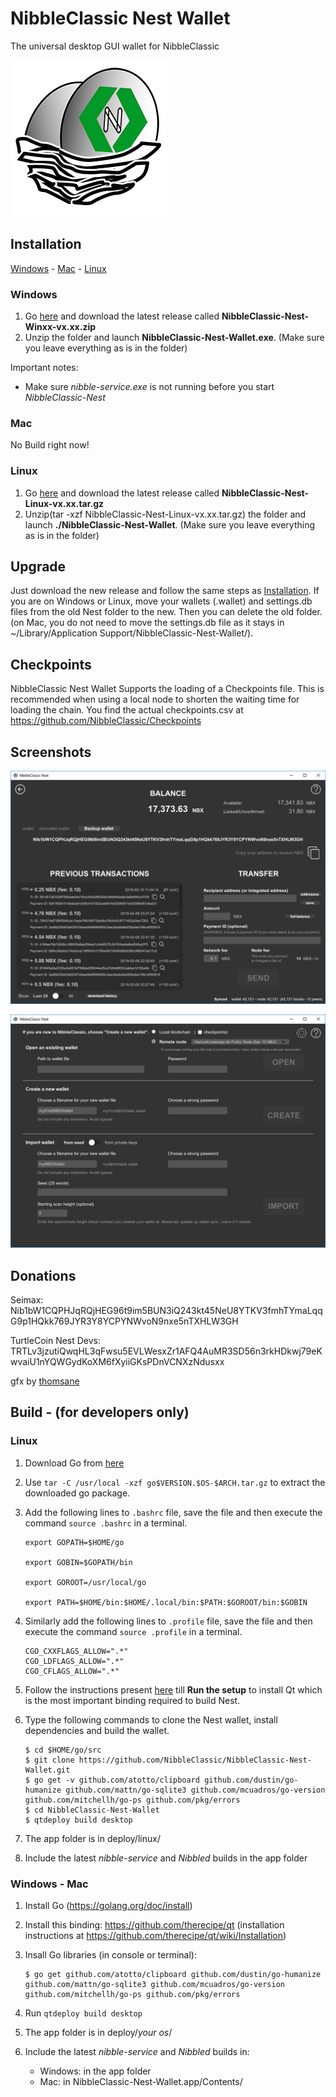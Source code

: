 # NibbleClassic Nest Wallet

The universal desktop GUI wallet for NibbleClassic

![Logo](/nibbleclassicnestlogo.png)

## Installation

[Windows](#windows) - [Mac](#mac) - [Linux](#linux)

### Windows

1. Go [here](https://github.com/NibbleClassic/NibbleClassic-Nest-Wallet/releases) and download the latest release called **NibbleClassic-Nest-Winxx-vx.xx.zip**
2. Unzip the folder and launch **NibbleClassic-Nest-Wallet.exe**. (Make sure you leave everything as is in the folder)

Important notes:

* Make sure *nibble-service.exe* is not running before you start *NibbleClassic-Nest*

### Mac

No Build right now!

### Linux

1. Go [here](https://github.com/NibbleClassic/NibbleClassic-Nest-Wallet/releases) and download the latest release called **NibbleClassic-Nest-Linux-vx.xx.tar.gz**
2. Unzip(tar -xzf NibbleClassic-Nest-Linux-vx.xx.tar.gz) the folder and launch **./NibbleClassic-Nest-Wallet**. (Make sure you leave everything as is in the folder)

## Upgrade

Just download the new release and follow the same steps as [Installation](#installation).
If you are on Windows or Linux, move your wallets (.wallet) and settings.db files from the old Nest folder to the new. Then you can delete the old folder. (on Mac, you do not need to move the settings.db file as it stays in ~/Library/Application Support/NibbleClassic-Nest-Wallet/).

## Checkpoints

NibbleClassic Nest Wallet Supports the loading of a Checkpoints file. This is recommended when using a local node to shorten the waiting time for loading the chain. You find the actual checkpoints.csv at https://github.com/NibbleClassic/Checkpoints

## Screenshots

![Main Screen](/Screenshots/MainScreen.png)

![Open Wallet](/Screenshots/OpenWallet.png)

## Donations

Seimax:
Nib1bW1CQPHJqRQjHEG96t9im5BUN3iQ243kt45NeU8YTKV3fmhTYmaLqqG9p1HQkk769JYR3Y8YCPYNWvoN9nxe5nTXHLW3GH

TurtleCoin Nest Devs:
TRTLv3jzutiQwqHL3qFwsu5EVLWesxZr1AFQ4AuMR3SD56n3rkHDkwj79eKwvaiU1nYQWGydKoXM6fXyiiGKsPDnVCNXzNdusxx

gfx by [thomsane](https://thomsane.de)

## Build - (for developers only)

### Linux

1. Download Go from [here](https://golang.org/dl/)

2. Use `tar -C /usr/local -xzf go$VERSION.$OS-$ARCH.tar.gz` to extract the downloaded go package.

3. Add the following lines to `.bashrc` file, save the file and then execute the command `source .bashrc` in a terminal.
    ```
    export GOPATH=$HOME/go

    export GOBIN=$GOPATH/bin

    export GOROOT=/usr/local/go

    export PATH=$HOME/bin:$HOME/.local/bin:$PATH:$GOROOT/bin:$GOBIN
    ```
4. Similarly add the following lines to `.profile` file, save the file and then execute the command `source .profile` in a terminal.
    ```
    CGO_CXXFLAGS_ALLOW=".*" 
    CGO_LDFLAGS_ALLOW=".*" 
    CGO_CFLAGS_ALLOW=".*" 
    ```
5. Follow the instructions present [here](https://github.com/therecipe/qt/wiki/Installation-on-Linux) till **Run the setup** to install Qt which is the most important binding required to build Nest.
6. Type the following commands to clone the Nest wallet, install dependencies and build the wallet.
    ```
    $ cd $HOME/go/src
    $ git clone https://github.com/NibbleClassic/NibbleClassic-Nest-Wallet.git
    $ go get -v github.com/atotto/clipboard github.com/dustin/go-humanize github.com/mattn/go-sqlite3 github.com/mcuadros/go-version github.com/mitchellh/go-ps github.com/pkg/errors
    $ cd NibbleClassic-Nest-Wallet
    $ qtdeploy build desktop
    ```

1. The app folder is in deploy/linux/
1. Include the latest _nibble-service_ and _Nibbled_ builds in the app folder

### Windows - Mac

1. Install Go (https://golang.org/doc/install)

1. Install this binding: https://github.com/therecipe/qt (installation instructions at https://github.com/therecipe/qt/wiki/Installation)

1. Insall Go libraries (in console or terminal):
    ```
    $ go get github.com/atotto/clipboard github.com/dustin/go-humanize github.com/mattn/go-sqlite3 github.com/mcuadros/go-version github.com/mitchellh/go-ps github.com/pkg/errors
    ```

1. Run `qtdeploy build desktop`

1. The app folder is in deploy/*your os*/

1. Include the latest _nibble-service_ and _Nibbled_ builds in:
    * Windows: in the app folder
    * Mac: in NibbleClassic-Nest-Wallet.app/Contents/
